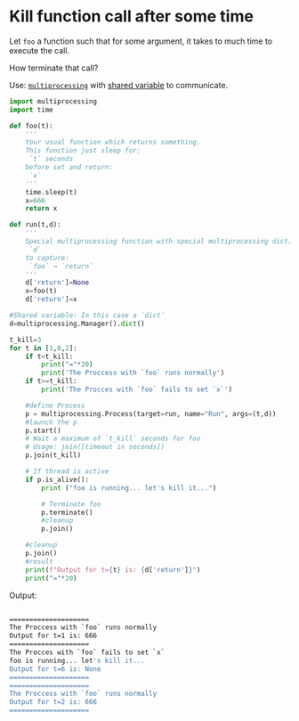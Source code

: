 # Kill function call after some time
Let `foo` a function such that for some argument, it takes to much time to execute the call. 

How terminate that call?

Use: [`multiprocessing`](https://stackoverflow.com/a/14920854) with [shared variable](https://stackoverflow.com/a/10415215) to communicate.

```python
import multiprocessing
import time

def foo(t):
    '''
    Your usual function which returns something.
    This function just sleep for:
     `t` seconds 
    before set and return:
     `x`
    '''
    time.sleep(t)
    x=666
    return x

def run(t,d):
    '''
    Special multiprocessing function with special multiprocessing dictionary: 
     `d`
    to capture: 
     `foo` → `return`
    '''
    d['return']=None
    x=foo(t)
    d['return']=x

#Shared variable: In this case a `dict`
d=multiprocessing.Manager().dict()

t_kill=3
for t in [1,6,2]:
    if t<t_kill:
        print("="*20)
        print('The Proccess with `foo` runs normally')
    if t>=t_kill:
        print('The Procces with `foo` fails to set `x`')

    #define Process
    p = multiprocessing.Process(target=run, name="Run", args=(t,d))
    #launch the p
    p.start()
    # Wait a maximum of `t_kill` seconds for foo
    # Usage: join([timeout in seconds])
    p.join(t_kill)

    # If thread is active
    if p.is_alive():
        print ("foo is running... let's kill it...")

        # Terminate foo
        p.terminate()
        #cleanup
        p.join()

    #cleanup
    p.join()
    #result
    print(f"Output for t={t} is: {d['return']}")
    print("="*20)
```
Output:
```bash

====================
The Proccess with `foo` runs normally
Output for t=1 is: 666
====================
The Procces with `foo` fails to set `x`
foo is running... let's kill it...
Output for t=6 is: None
====================
====================
The Proccess with `foo` runs normally
Output for t=2 is: 666
====================
```
